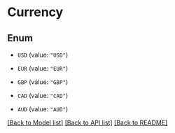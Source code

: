 # Currency

## Enum


* `USD` (value: `"USD"`)

* `EUR` (value: `"EUR"`)

* `GBP` (value: `"GBP"`)

* `CAD` (value: `"CAD"`)

* `AUD` (value: `"AUD"`)


[[Back to Model list]](../README.md#documentation-for-models) [[Back to API list]](../README.md#documentation-for-api-endpoints) [[Back to README]](../README.md)


